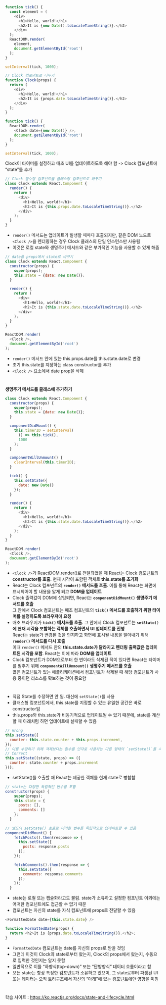 ```javascript
function tick() {
  const element = (
    <div>
      <h1>Hello, world!</h1>
      <h2>It is {new Date().toLocaleTimeString()}.</h2>
    </div>
  );
  ReactDOM.render(
    element,
    document.getElementById('root')
  );
}

setInterval(tick, 1000);

// Clock 컴포넌트로 나누기
function Clock(props) {
  return (
    <div>
      <h1>Hello, world!</h1>
      <h2>It is {props.date.toLocaleTimeString()}.</h2>
    </div>
  );
}

function tick() {
  ReactDOM.render(
    <Clock date={new Date()} />,
    document.getElementById('root')
  );
}

setInterval(tick, 1000);
```
Clock이 타이머를 설정하고 매초 UI를 업데이트하도록 해야 함 -> Clock 컴포넌트에 “state”를 추가
```javascript
// Clock 함수형 컴포넌트를 클래스형 컴포넌트로 바꾸기
class Clock extends React.Component {
  render() {
    return (
      <div>
        <h1>Hello, world!</h1>
        <h2>It is {this.props.date.toLocaleTimeString()}.</h2>
      </div>
    );
  }
}
```
- `render()` 메서드는 업데이트가 발생할 때마다 호출되지만, 같은 DOM 노드로 `<Clock />`을 렌더링하는 경우 Clock 클래스의 단일 인스턴스만 사용됨
- 이것은 로컬 state와 생명주기 메서드와 같은 부가적인 기능을 사용할 수 있게 해줌
```javascript
// date를 props에서 state로 바꾸기
class Clock extends React.Component {
  constructor(props) {
    super(props);
    this.state = {date: new Date()};
  }

  render() {
    return (
      <div>
        <h1>Hello, world!</h1>
        <h2>It is {this.state.date.toLocaleTimeString()}.</h2>
      </div>
    );
  }
}

ReactDOM.render(
  <Clock />,
  document.getElementById('root')
);
```
- `render()` 메서드 안에 있는 this.props.date를 this.state.date로 변경
- 초기 this.state를 지정하는 class constructor를 추가
- `<Clock />` 요소에서 date prop을 삭제
#
**생명주기 메서드를 클래스에 추가하기**
```javascript
class Clock extends React.Component {
  constructor(props) {
    super(props);
    this.state = {date: new Date()};
  }

  componentDidMount() {
    this.timerID = setInterval(
      () => this.tick(),
      1000
    );
  }

  componentWillUnmount() {
    clearInterval(this.timerID);
  }

  tick() {
    this.setState({
      date: new Date()
    });
  }

  render() {
    return (
      <div>
        <h1>Hello, world!</h1>
        <h2>It is {this.state.date.toLocaleTimeString()}.</h2>
      </div>
    );
  }
}

ReactDOM.render(
  <Clock />,
  document.getElementById('root')
);
```
- `<Clock />`가 ReactDOM.render()로 전달되었을 때 React는 Clock 컴포넌트의 **constructor를 호출**. 현재 시각이 포함된 객체로 **this.state를 초기화**
- React는 Clock 컴포넌트의 **`render()` 메서드를 호출**. 이를 통해 React는 화면에 표시되어야 할 내용을 알게 되고 **DOM을 업데이트**
- Clock 출력값이 DOM에 삽입되면, React는 **`componentDidMount()` 생명주기 메서드를 호출**  
그 안에서 Clock 컴포넌트는 매초 컴포넌트의 **`tick()` 메서드를 호출하기 위한 타이머를 설정하도록 브라우저에 요청**
- 매초 브라우저가 **`tick()` 메서드를 호출**. 그 안에서 Clock 컴포넌트는 **`setState()`에 현재 시각을 포함하는 객체를 호출하면서 UI 업데이트를 진행**  
React는 state가 변경된 것을 인지하고 화면에 표시될 내용을 알아내기 위해 **`render()` 메서드를 다시 호출**  
이때 `render()` 메서드 안의 **this.state.date가 달라지고 렌더링 출력값은 업데이트된 시각을 포함**. React는 이에 따라 **DOM을 업데이트**
- Clock 컴포넌트가 DOM으로부터 한 번이라도 삭제된 적이 있다면 React는 타이머를 멈추기 위해 **`componentWillUnmount()` 생명주기 메서드를 호출**  
많은 컴포넌트가 있는 애플리케이션에서 컴포넌트가 삭제될 때 해당 컴포넌트가 사용 중이던 리소스를 확보하는 것이 중요함
#
- 직접 State를 수정하면 안 됨. 대신에 `setState()`를 사용
- 클래스형 컴포넌트에서, this.state를 지정할 수 있는 유일한 공간은 바로 constructor임
- this.props와 this.state가 비동기적으로 업데이트될 수 있기 때문에, state를 계산할 때 아래처럼 하면 업데이트에 실패할 수 있음
```javascript
// Wrong
this.setState({
  counter: this.state.counter + this.props.increment,
});
// 이를 수정하기 위해 객체보다는 함수를 인자로 사용하는 다른 형태의 `setState()`를 사용함
// Correct
this.setState((state, props) => ({
  counter: state.counter + props.increment
}));
```
- setState()를 호출할 때 React는 제공한 객체를 현재 state로 병합함
```javascript
// state는 다양한 독립적인 변수를 포함
constructor(props) {
    super(props);
    this.state = {
      posts: [],
      comments: []
    };
  }
  
// 별도의 setState() 호출로 이러한 변수를 독립적으로 업데이트할 수 있음
componentDidMount() {
    fetchPosts().then(response => {
      this.setState({
        posts: response.posts
      });
    });

    fetchComments().then(response => {
      this.setState({
        comments: response.comments
      });
    });
  }
```
- state는 로컬 또는 캡슐화라고도 불림. state가 소유하고 설정한 컴포넌트 이외에는 어떠한 컴포넌트에도 접근할 수 없기 때문
- 컴포넌트는 자신의 state를 자식 컴포넌트에 props로 전달할 수 있음
```javascript
<FormattedDate date={this.state.date} />

function FormattedDate(props) {
  return <h2>It is {props.date.toLocaleTimeString()}.</h2>;
}
```
- `FormattedDate` 컴포넌트는 date를 자신의 props로 받을 것임
- 그런데 이것이 Clock의 state로부터 왔는지, Clock의 props에서 왔는지, 수동으로 입력한 것인지는 알지 못함
- 일반적으로 이를 “하향식(top-down)” 또는 “단방향식” 데이터 흐름이라고 함
- 모든 state는 항상 특정한 컴포넌트가 소유하고 있으며, 그 state로부터 파생된 UI 또는 데이터는 오직 트리구조에서 자신의 “아래”에 있는 컴포넌트에만 영향을 미침
#
학습 사이트 : https://ko.reactjs.org/docs/state-and-lifecycle.html
